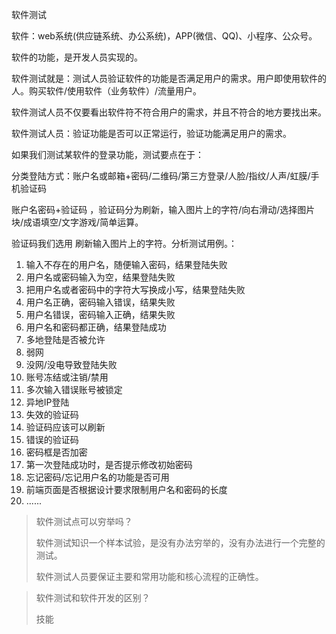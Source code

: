 软件测试

软件：web系统(供应链系统、办公系统)，APP(微信、QQ)、小程序、公众号。

软件的功能，是开发人员实现的。

软件测试就是：测试人员验证软件的功能是否满足用户的需求。用户即使用软件的人。购买软件/使用软件（业务软件）/流量用户。

软件测试人员不仅要看出软件符不符合用户的需求，并且不符合的地方要找出来。

软件测试人员：验证功能是否可以正常运行，验证功能满足用户的需求。

如果我们测试某软件的登录功能，测试要点在于：

分类登陆方式：账户名或邮箱+密码/二维码/第三方登录/人脸/指纹/人声/虹膜/手机验证码

账户名密码+验证码	，验证码分为刷新，输入图片上的字符/向右滑动/选择图片块/成语填空/文字游戏/简单运算。

验证码我们选用 刷新输入图片上的字符。分析测试用例。：

1. 输入不存在的用户名，随便输入密码，结果登陆失败
2. 用户名或密码输入为空，结果登陆失败
3. 把用户名或者密码中的字符大写换成小写，结果登陆失败
4. 用户名正确，密码输入错误，结果失败
5. 用户名错误，密码输入正确，结果失败
6. 用户名和密码都正确，结果登陆成功
7. 多地登陆是否被允许
8. 弱网
9. 没网/没电导致登陆失败
10. 账号冻结或注销/禁用
11. 多次输入错误账号被锁定
12. 异地IP登陆
13. 失效的验证码
14. 验证码应该可以刷新
15. 错误的验证码
16. 密码框是否加密
17. 第一次登陆成功时，是否提示修改初始密码
18. 忘记密码/忘记用户名的功能是否可用
19. 前端页面是否根据设计要求限制用户名和密码的长度
20. ......

> 软件测试点可以穷举吗？
>
> 软件测试知识一个样本试验，是没有办法穷举的，没有办法进行一个完整的测试。
>
> 软件测试人员要保证主要和常用功能和核心流程的正确性。

> 软件测试和软件开发的区别？
>
> 技能
>
> 





